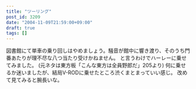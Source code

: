 ```yaml
---
title: "ツーリング"
post_id: 3209
date: "2004-11-09T21:59:00+09:00"
draft: true
tags: []
---
```



図書館にて単車の乗り回しはやめましょう。騒音が館中に響き渡り、そのうち門番あたりが理不尽な八つ当たり受けかねません。 と言うわけでハーレーに乗せてみました。 (元ネタは東方板「こんな東方は全員野郎だ」205より)  何に乗せるか迷いましたが、結局V-RODに乗せたところ渋くまとまっていい感じ。 改めて見てみると腕長いな。
